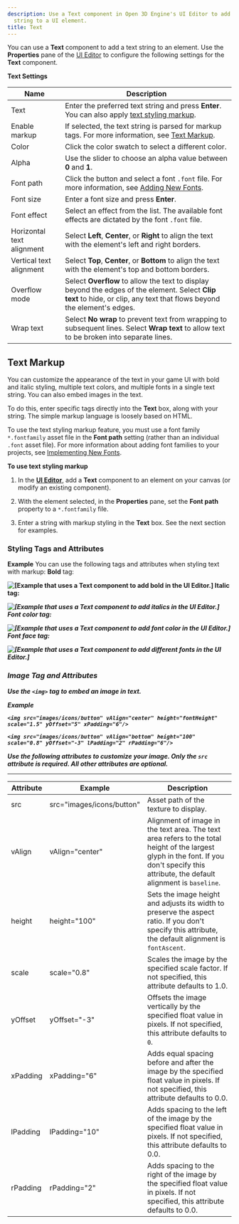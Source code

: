 ```yaml
---
description: Use a Text component in Open 3D Engine's UI Editor to add a text
  string to a UI element.
title: Text
---
```


You can use a **Text** component to add a text string to an element.  Use the **Properties** pane of the [UI Editor](/docs/user-guide/interactivity/user-interface/editor/working) to configure the following settings for the **Text** component.


**Text Settings**

| Name | Description |
| --- | --- |
| Text |  Enter the preferred text string and press **Enter**. You can also apply [text styling markup](#ui-editor-component-text-styling-markup).  |
| Enable markup |  If selected, the text string is parsed for markup tags. For more information, see [Text Markup](#ui-editor-component-text-styling-markup).  |
| Color |  Click the color swatch to select a different color.  |
| Alpha |  Use the slider to choose an alpha value between **0** and **1**.  |
| Font path |  Click the button and select a font `.font` file. For more information, see [Adding New Fonts](/docs/user-guide/interactivity/user-interface/fonts/adding-fonts).  |
| Font size |  Enter a font size and press **Enter**.  |
| Font effect |  Select an effect from the list. The available font effects are dictated by the font `.font` file.  |
| Horizontal text alignment |  Select **Left**, **Center**, or **Right** to align the text with the element's left and right borders.  |
| Vertical text alignment |  Select **Top**, **Center**, or **Bottom** to align the text with the element's top and bottom borders.  |
| Overflow mode |  Select **Overflow** to allow the text to display beyond the edges of the element. Select **Clip text** to hide, or clip, any text that flows beyond the element's edges.  |
| Wrap text |  Select **No wrap** to prevent text from wrapping to subsequent lines. Select **Wrap text** to allow text to be broken into separate lines.  |

## Text Markup 

You can customize the appearance of the text in your game UI with bold and italic styling, multiple text colors, and multiple fonts in a single text string. You can also embed images in the text.

To do this, enter specific tags directly into the **Text** box, along with your string. The simple markup language is loosely based on HTML.

 To use the text styling markup feature, you must use a font family `*.fontfamily` asset file in the **Font path** setting \(rather than an individual `.font` asset file\). For more information about adding font families to your projects, see [Implementing New Fonts](/docs/user-guide/interactivity/user-interface/fonts/).

**To use text styling markup**

1. In the [**UI Editor**](/docs/user-guide/interactivity/user-interface/editor/working), add a **Text** component to an element on your canvas (or modify an existing component).

1. With the element selected, in the **Properties** pane, set the **Font path** property to a `*.fontfamily` file.

1. Enter a string with markup styling in the **Text** box. See the next section for examples.

### Styling Tags and Attributes 

**Example**
You can use the following tags and attributes when styling text with markup:
**Bold** tag: <b>

![\[Example that uses a Text component to add bold in the UI Editor.\]](/images/user-guide/game_ui_editor/this-text-bold.png)
**Italic** tag: <i>

![\[Example that uses a Text component to add italics in the UI Editor.\]](/images/user-guide/game_ui_editor/this-text-italic.png)
**Font color** tag: <font color>

![\[Example that uses a Text component to add font color in the UI Editor.\]](/images/user-guide/game_ui_editor/this-text-red.png)
**Font face** tag: <font face>

![\[Example that uses a Text component to add different fonts in the UI Editor.\]](/images/user-guide/game_ui_editor/this-text-font.png)

### Image Tag and Attributes 

Use the `<img>` tag to embed an image in text.

**Example**

```
<img src="images/icons/button" vAlign="center" height="fontHeight" scale="1.5" yOffset="5" xPadding="6"/>

<img src="images/icons/button" vAlign="bottom" height="100" scale="0.8" yOffset="-3" lPadding="2" rPadding="6"/>
```

Use the following attributes to customize your image. Only the `src` attribute is required. All other attributes are optional.


****

| Attribute | Example | Description |
| --- | --- | --- |
| src | src="images/icons/button" |  Asset path of the texture to display.  |
| vAlign | vAlign="center" |  Alignment of image in the text area. The text area refers to the total height of the largest glyph in the font. If you don't specify this attribute, the default alignment is `baseline`.   |
| height | height="100" |  Sets the image height and adjusts its width to preserve the aspect ratio. If you don't specify this attribute, the default alignment is `fontAscent`.   |
| scale | scale="0.8" | Scales the image by the specified scale factor. If not specified, this attribute defaults to 1.0. |
| yOffset | yOffset="-3" |  Offsets the image vertically by the specified float value in pixels. If not specified, this attribute defaults to `0`.  |
| xPadding | xPadding="6" |  Adds equal spacing before and after the image by the specified float value in pixels. If not specified, this attribute defaults to 0.0.  |
| lPadding | lPadding="10" |  Adds spacing to the left of the image by the specified float value in pixels. If not specified, this attribute defaults to 0.0.  |
| rPadding | rPadding="2" |  Adds spacing to the right of the image by the specified float value in pixels. If not specified, this attribute defaults to 0.0. |
